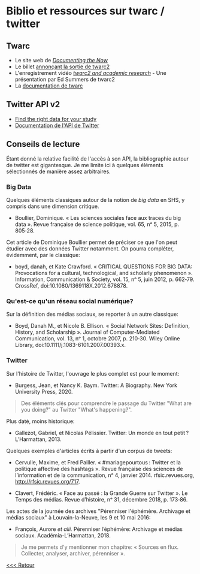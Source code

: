 # Biblio et ressources sur twarc / twitter

## Twarc

- Le site web de [_Documenting the Now_](https://www.docnow.io/)
- Le billet [annonçant la sortie de twarc2](https://news.docnow.io/)
- L'enregistrement vidéo [_twarc2 and academic research_](https://tube.nocturlab.fr/videos/watch/1d98d20e-a4fd-4594-aa94-9b1b1301cead) - Une présentation par Ed Summers de twarc2
- La [documentation de twarc](https://twarc-project.readthedocs.io/en/latest/)

## Twitter API v2

- [Find the right data for your study](https://developer.twitter.com/en/solutions/academic-research/products-for-researchers)
- [Documentation de l'API de Twitter](https://developer.twitter.com/en/support/twitter-api)

## Conseils de lecture

Étant donné la relative facilité de l'accès à son API, la bibliographie autour de twitter est gigantesque. Je me limite ici à quelques éléments sélectionnés de manière assez arbitraires.

### Big Data

Quelques éléments classiques autour de la notion de _big data_ en SHS, y compris dans une dimension critique.

- Boullier, Dominique. « Les sciences sociales face aux traces du big data ». Revue française de science politique, vol. 65, nᵒ 5, 2015, p. 805‑28.

Cet article de Dominique Boullier permet de préciser ce que l'on peut étudier avec des données Twitter notamment. On pourra compléter, évidemment, par le classique:

- boyd, danah, et Kate Crawford. « CRITICAL QUESTIONS FOR BIG DATA: Provocations for a cultural, technological, and scholarly phenomenon ». Information, Communication & Society, vol. 15, nᵒ 5, juin 2012, p. 662‑79. CrossRef, doi:10.1080/1369118X.2012.678878.

### Qu'est-ce qu'un réseau social numérique?

Sur la définition des médias sociaux, se reporter à un autre classique:

- Boyd, Danah M., et Nicole B. Ellison. « Social Network Sites: Definition, History, and Scholarship ». Journal of Computer-Mediated Communication, vol. 13, nᵒ 1, octobre 2007, p. 210‑30. Wiley Online Library, doi:10.1111/j.1083-6101.2007.00393.x.

### Twitter

Sur l'histoire de Twitter, l'ouvrage le plus complet est pour le moment:

- Burgess, Jean, et Nancy K. Baym. Twitter: A Biography. New York University Press, 2020.

> Des éléments clés pour comprendre le passage du Twitter "What are you doing?" au Twitter "What's happening?".

Plus daté, moins historique:

- Gallezot, Gabriel, et Nicolas Pélissier. Twitter: Un monde en tout petit ? L’Harmattan, 2013.

Quelques exemples d'articles écrits à partir d'un corpus de tweets:

- Cervulle, Maxime, et Fred Pailler. « #mariagepourtous : Twitter et la politique affective des hashtags ». Revue française des sciences de l’information et de la communication, nᵒ 4, janvier 2014. rfsic.revues.org, http://rfsic.revues.org/717.

- Clavert, Frédéric. « Face au passé : la Grande Guerre sur Twitter ». Le Temps des médias. Revue d’histoire, nᵒ 31, décembre 2018, p. 173‑86.

Les actes de la journée des archives "Pérenniser l'éphémère. Archivage et médias sociaux" à Louvain-la-Neuve, les 9 et 10 mai 2016:

- François, Aurore _et alii._ Pérenniser l’éphémère: Archivage et médias sociaux. Académia-L’Harmattan, 2018.

> Je me permets d'y mentionner mon chapitre: « Sources en flux. Collecter, analyser, archiver, pérenniser ».

[<<< Retour](05PremiereRequeteAvecTwarc.md)
